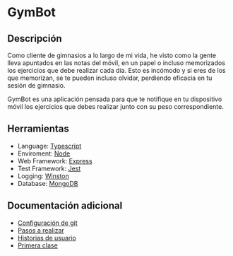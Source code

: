 # GymBot
## Descripción
Como cliente de gimnasios a lo largo de mi vida, he visto como la gente lleva apuntados en las notas del móvil, en un papel o incluso memorizados los ejercicios que debe realizar cada día. Esto es incómodo y si eres de los que memorizan, se te pueden incluso olvidar, perdiendo eficacia en tu sesión de gimnasio.

GymBot es una aplicación pensada para que te notifique en tu dispositivo móvil los ejercicios que debes realizar junto con su peso correspondiente.

## Herramientas
* Language: [Typescript](https://www.typescriptlang.org)
* Enviroment: [Node](https://nodejs.org)
* Web Framework: [Express](https://expressjs.com)
* Test Framework: [Jest](https://jestjs.io)
* Logging: [Winston](https://www.npmjs.com/package/winston)
* Database: [MongoDB](https://www.mongodb.com)

## Documentación adicional
* [Configuración de git](docs/git-config.md)
* [Pasos a realizar](docs/pasos.md)
* [Historias de usuario](docs/hu.md)
* [Primera clase](src/models/Exercise.ts)